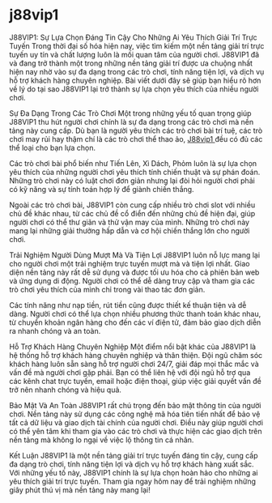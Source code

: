 # j88vip1
J88VIP1: Sự Lựa Chọn Đáng Tin Cậy Cho Những Ai Yêu Thích Giải Trí Trực Tuyến
Trong thời đại số hóa hiện nay, việc tìm kiếm một nền tảng giải trí trực tuyến uy tín và chất lượng luôn là mối quan tâm của người chơi. J88VIP1 đã và đang trở thành một trong những nền tảng giải trí được ưa chuộng nhất hiện nay nhờ vào sự đa dạng trong các trò chơi, tính năng tiện lợi, và dịch vụ hỗ trợ khách hàng chuyên nghiệp. Bài viết dưới đây sẽ giúp bạn hiểu rõ hơn về lý do tại sao J88VIP1 lại trở thành sự lựa chọn yêu thích của nhiều người chơi.

Sự Đa Dạng Trong Các Trò Chơi
Một trong những yếu tố quan trọng giúp J88VIP1 thu hút người chơi chính là sự đa dạng trong các trò chơi mà nền tảng này cung cấp. Dù bạn là người yêu thích các trò chơi bài trí tuệ, các trò chơi may rủi hay thậm chí là các trò chơi thể thao ảo, <a href="https://j88vip1.net"> J88vip1 </a>  đều có đủ các thể loại cho bạn lựa chọn.

Các trò chơi bài phổ biến như Tiến Lên, Xì Dách, Phỏm luôn là sự lựa chọn yêu thích của những người chơi yêu thích tính chiến thuật và sự phán đoán. Những trò chơi này có luật chơi đơn giản nhưng lại đòi hỏi người chơi phải có kỹ năng và sự tính toán hợp lý để giành chiến thắng.

Ngoài các trò chơi bài, J88VIP1 còn cung cấp nhiều trò chơi slot với nhiều chủ đề khác nhau, từ các chủ đề cổ điển đến những chủ đề hiện đại, giúp người chơi có thể thư giãn và thử vận may của mình. Những trò chơi này mang lại những giải thưởng hấp dẫn và cơ hội chiến thắng lớn cho người chơi.

Trải Nghiệm Người Dùng Mượt Mà Và Tiện Lợi
J88VIP1 luôn nỗ lực mang lại cho người chơi một trải nghiệm trực tuyến mượt mà và tiện lợi nhất. Giao diện nền tảng này rất dễ sử dụng và được tối ưu hóa cho cả phiên bản web và ứng dụng di động. Người chơi có thể dễ dàng truy cập và tham gia các trò chơi yêu thích của mình chỉ trong vài thao tác đơn giản.

Các tính năng như nạp tiền, rút tiền cũng được thiết kế thuận tiện và dễ dàng. Người chơi có thể lựa chọn nhiều phương thức thanh toán khác nhau, từ chuyển khoản ngân hàng cho đến các ví điện tử, đảm bảo giao dịch diễn ra nhanh chóng và an toàn.

Hỗ Trợ Khách Hàng Chuyên Nghiệp
Một điểm nổi bật khác của J88VIP1 là hệ thống hỗ trợ khách hàng chuyên nghiệp và thân thiện. Đội ngũ chăm sóc khách hàng luôn sẵn sàng hỗ trợ người chơi 24/7, giải đáp mọi thắc mắc và vấn đề mà người chơi gặp phải. Bạn có thể liên hệ với đội ngũ hỗ trợ qua các kênh chat trực tuyến, email hoặc điện thoại, giúp việc giải quyết vấn đề trở nên nhanh chóng và hiệu quả.

Bảo Mật Và An Toàn
J88VIP1 rất chú trọng đến bảo mật thông tin của người chơi. Nền tảng này sử dụng các công nghệ mã hóa tiên tiến nhất để bảo vệ tất cả dữ liệu và giao dịch tài chính của người chơi. Điều này giúp người chơi có thể yên tâm khi tham gia vào các trò chơi và thực hiện các giao dịch trên nền tảng mà không lo ngại về việc lộ thông tin cá nhân.

Kết Luận
J88VIP1 là một nền tảng giải trí trực tuyến đáng tin cậy, cung cấp đa dạng trò chơi, tính năng tiện lợi và dịch vụ hỗ trợ khách hàng xuất sắc. Với những yếu tố này, J88VIP1 chính là sự lựa chọn hoàn hảo cho những ai yêu thích giải trí trực tuyến. Tham gia ngay hôm nay để trải nghiệm những giây phút thú vị mà nền tảng này mang lại!

